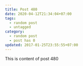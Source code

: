 ```yaml
---
title: Post 480
date: 2020-04-12T21:34:04+07:00
tags:
  - random post
  - untagged
category:
  - random post
  - post has 0
updated: 2017-01-25T23:55:55+07:00
---
```

This is content of post 480